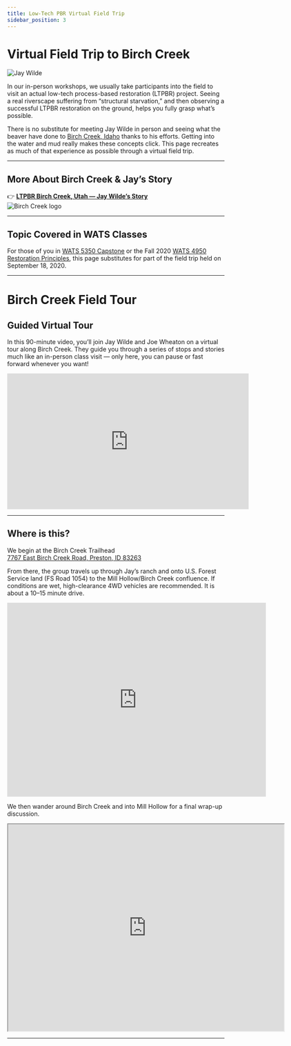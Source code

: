 ```yaml
---
title: Low-Tech PBR Virtual Field Trip
sidebar_position: 3
---
```


# Virtual Field Trip to Birch Creek

![Jay Wilde](/img/people/Wilde_round.png)

In our in-person workshops, we usually take participants into the field to visit an actual low-tech process-based restoration (LTPBR) project. Seeing a real riverscape suffering from “structural starvation,” and then observing a successful LTPBR restoration on the ground, helps you fully grasp what’s possible.

There is no substitute for meeting Jay Wilde in person and seeing what the beaver have done to [Birch Creek, Idaho](http://capstone.restoration.usu.edu/Course_Topics/WATS_5350/Low-Tech/Projects/birch/) thanks to his efforts. Getting into the water and mud really makes these concepts click. This page recreates as much of that experience as possible through a virtual field trip.

---

## More About Birch Creek & Jay’s Story

👉 [**LTPBR Birch Creek, Utah — Jay Wilde’s Story**](/resources/casestudies/birch)  
![Birch Creek logo](/img/logos/wilde.png)

---

## Topic Covered in WATS Classes

For those of you in [WATS 5350 Capstone](http://capstone.restoration.usu.edu/Course_Topics/WATS_5350/) or the Fall 2020 [WATS 4950 Restoration Principles](https://usu.instructure.com/courses/595865), this page substitutes for part of the field trip held on September 18, 2020.

---

# Birch Creek Field Tour

## Guided Virtual Tour

In this 90-minute video, you’ll join Jay Wilde and Joe Wheaton on a virtual tour along Birch Creek. They guide you through a series of stops and stories much like an in-person class visit — only here, you can pause or fast forward whenever you want!

<div class="responsive-embed">
<iframe width="560" height="315" src="https://www.youtube.com/embed/WH7lBV9LIbo" frameborder="0" allow="accelerometer; autoplay; clipboard-write; encrypted-media; gyroscope; picture-in-picture" allowfullscreen></iframe>
</div>

---

## Where is this?

We begin at the Birch Creek Trailhead  
[7767 East Birch Creek Road, Preston, ID 83263](https://goo.gl/maps/BWc2nGndi6Fs1paZ6)

From there, the group travels up through Jay’s ranch and onto U.S. Forest Service land (FS Road 1054) to the Mill Hollow/Birch Creek confluence. If conditions are wet, high-clearance 4WD vehicles are recommended. It is about a 10–15 minute drive.

<div class="responsive-embed">
<iframe src="https://www.google.com/maps/embed?pb=!1m24!1m12!1m3!1d26632.5728905435!2d-111.69198839086701!3d42.21377395577602!2m3!1f0!2f0!3f0!3m2!1i1024!2i768!4f13.1!4m9!3e0!4m3!3m2!1d42.2025112!2d-111.6565411!4m3!3m2!1d42.2247901!2d-111.69438369999999!5e1!3m2!1sen!2sus!4v1570292427872!5m2!1sen!2sus" width="600" height="450" frameBorder="0" style={{border:0}} allowfullScreen></iframe>
</div>

We then wander around Birch Creek and into Mill Hollow for a final wrap-up discussion.

<div class="responsive-embed">
<iframe src="https://www.google.com/maps/d/embed?mid=1ITko2FHcPTHXgJQuinNKma6c5Ij8y4lB" width="640" height="480"></iframe>
</div>

---

